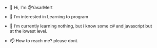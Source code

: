 - 👋 Hi, I’m @YasarMert
- 👀 I’m interested in Learning to program
- 🌱 I’m currently learning nothing, but i know some c# and javascript but at the lowest level.

- 📫 How to reach me? please dont.

<!---
YasarMert/YasarMert is a ✨ special ✨ repository because its `README.md` (this file) appears on your GitHub profile.
You can click the Preview link to take a look at your changes.
--->

